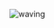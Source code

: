 ![waving](https://capsule-render.vercel.app/api?type=waving&height=200&text=✨Hello✨%20&fontAlign=80&fontAlignY=40&&color=timeAuto&animation=twinkling)
